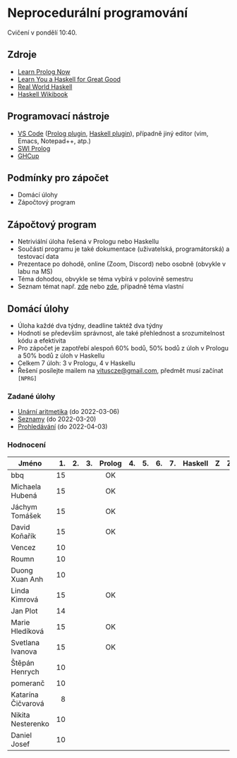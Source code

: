 Neprocedurální programování
===========================

Cvičení v pondělí 10:40.

Zdroje
------

- [Learn Prolog Now](http://www.learnprolognow.org/)
- [Learn You a Haskell for Great Good](http://learnyouahaskell.com/)
- [Real World Haskell](http://book.realworldhaskell.org/)
- [Haskell Wikibook](https://en.wikibooks.org/wiki/Haskell)

Programovací nástroje
---------------------

- [VS Code](https://code.visualstudio.com/) ([Prolog plugin](https://marketplace.visualstudio.com/items?itemName=arthurwang.vsc-prolog), [Haskell plugin](https://marketplace.visualstudio.com/items?itemName=haskell.haskell)), případně jiný editor (vim, Emacs, Notepad++, atp.)
- [SWI Prolog](http://www.swi-prolog.org/)
- [GHCup](https://www.haskell.org/ghcup/)

Podmínky pro zápočet
--------------------

- Domácí úlohy
- Zápočtový program

Zápočtový program
-----------------

- Netriviální úloha řešená v Prologu nebo Haskellu
- Součástí programu je také dokumentace (uživatelská, programátorská) a testovací data
- Prezentace po dohodě, online (Zoom, Discord) nebo osobně (obvykle v labu na MS)
- Téma dohodou, obvykle se téma vybírá v polovině semestru
- Seznam témat např. [zde](http://kti.mff.cuni.cz/~hric/vyuka/pl_prikl_win.pdf) nebo [zde](http://ksvi.mff.cuni.cz/~dvorak/vyuka/14/NPRG005x01/programy.html), případně téma vlastní

Domácí úlohy
------------

- Úloha každé dva týdny, deadline taktéž dva týdny
- Hodnotí se především správnost, ale také přehlednost a srozumitelnost kódu a efektivita
- Pro zápočet je zapotřebí alespoň 60% bodů, 50% bodů z úloh v Prologu a 50% bodů z úloh v Haskellu
- Celkem 7 úloh: 3 v Prologu, 4 v Haskellu
- Řešení posílejte mailem na vituscze@gmail.com, předmět musí začínat `[NPRG]`

### Zadané úlohy

- [Unární aritmetika](https://github.com/vituscze/neproc/blob/master/Homework/hw1.pl) (do 2022-03-06)
- [Seznamy](https://github.com/vituscze/neproc/blob/master/Homework/hw2.pl) (do 2022-03-20)
- [Prohledávání](https://github.com/vituscze/neproc/blob/master/Homework/hw3.pl) (do 2022-04-03)

### Hodnocení

| Jméno               | 1. | 2. | 3. | Prolog | 4. | 5. | 6. | 7. | Haskell |  Z | ZP |
| ------------------- | --:| --:| --:|:------:| --:| --:| --:| --:|:-------:|:--:|:--:|
| bbq                 | 15 |    |    |     OK |    |    |    |    |         |    |    |
| Michaela Hubená     | 15 |    |    |     OK |    |    |    |    |         |    |    |
| Jáchym Tomášek      | 15 |    |    |     OK |    |    |    |    |         |    |    |
| David Koňařík       | 15 |    |    |     OK |    |    |    |    |         |    |    |
| Vencez              | 10 |    |    |        |    |    |    |    |         |    |    |
| Roumn               | 10 |    |    |        |    |    |    |    |         |    |    |
| Duong Xuan Anh      | 10 |    |    |        |    |    |    |    |         |    |    |
| Linda Kimrová       | 15 |    |    |     OK |    |    |    |    |         |    |    |
| Jan Plot            | 14 |    |    |        |    |    |    |    |         |    |    |
| Marie Hledíková     | 15 |    |    |     OK |    |    |    |    |         |    |    |
| Svetlana Ivanova    | 15 |    |    |     OK |    |    |    |    |         |    |    |
| Štěpán Henrych      | 10 |    |    |        |    |    |    |    |         |    |    |
| pomeranč            | 10 |    |    |        |    |    |    |    |         |    |    |
| Katarína Čičvarová  |  8 |    |    |        |    |    |    |    |         |    |    |
| Nikita Nesterenko   | 10 |    |    |        |    |    |    |    |         |    |    |
| Daniel Josef        | 10 |    |    |        |    |    |    |    |         |    |    |
